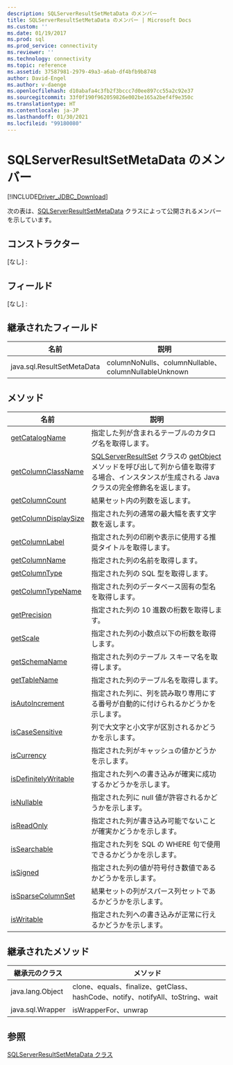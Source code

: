 ```yaml
---
description: SQLServerResultSetMetaData のメンバー
title: SQLServerResultSetMetaData のメンバー | Microsoft Docs
ms.custom: ''
ms.date: 01/19/2017
ms.prod: sql
ms.prod_service: connectivity
ms.reviewer: ''
ms.technology: connectivity
ms.topic: reference
ms.assetid: 37587981-2979-49a3-a6ab-df4bfb9b8748
author: David-Engel
ms.author: v-daenge
ms.openlocfilehash: d10abafa4c3fb2f3bccc7d0ee897cc55a2c92e37
ms.sourcegitcommit: 33f0f190f962059826e002be165a2bef4f9e350c
ms.translationtype: HT
ms.contentlocale: ja-JP
ms.lasthandoff: 01/30/2021
ms.locfileid: "99180080"
---
```

# <a name="sqlserverresultsetmetadata-members"></a>SQLServerResultSetMetaData のメンバー
[!INCLUDE[Driver_JDBC_Download](../../../includes/driver_jdbc_download.md)]

  次の表は、[SQLServerResultSetMetaData](../../../connect/jdbc/reference/sqlserverresultsetmetadata-class.md) クラスによって公開されるメンバーを示しています。  
  
## <a name="constructors"></a>コンストラクター  
 [なし] :  
  
## <a name="fields"></a>フィールド  
 [なし] :  
  
## <a name="inherited-fields"></a>継承されたフィールド  
  
|名前|説明|  
|----------|-----------------|  
|java.sql.ResultSetMetaData|columnNoNulls、columnNullable、columnNullableUnknown|  
  
## <a name="methods"></a>メソッド  
  
|名前|説明|  
|----------|-----------------|  
|[getCatalogName](../../../connect/jdbc/reference/getcatalogname-method-sqlserverresultsetmetadata.md)|指定した列が含まれるテーブルのカタログ名を取得します。|  
|[getColumnClassName](../../../connect/jdbc/reference/getcolumnclassname-method-sqlserverresultsetmetadata.md)|[SQLServerResultSet](../../../connect/jdbc/reference/sqlserverresultset-class.md) クラスの [getObject](../../../connect/jdbc/reference/getobject-method-sqlserverresultset.md) メソッドを呼び出して列から値を取得する場合、インスタンスが生成される Java クラスの完全修飾名を返します。|  
|[getColumnCount](../../../connect/jdbc/reference/getcolumncount-method-sqlserverresultsetmetadata.md)|結果セット内の列数を返します。|  
|[getColumnDisplaySize](../../../connect/jdbc/reference/getcolumndisplaysize-method-sqlserverresultsetmetadata.md)|指定された列の通常の最大幅を表す文字数を返します。|  
|[getColumnLabel](../../../connect/jdbc/reference/getcolumnlabel-method-sqlserverresultsetmetadata.md)|指定された列の印刷や表示に使用する推奨タイトルを取得します。|  
|[getColumnName](../../../connect/jdbc/reference/getcolumnname-method-sqlserverresultsetmetadata.md)|指定された列の名前を取得します。|  
|[getColumnType](../../../connect/jdbc/reference/getcolumntype-method-sqlserverresultsetmetadata.md)|指定された列の SQL 型を取得します。|  
|[getColumnTypeName](../../../connect/jdbc/reference/getcolumntypename-method-sqlserverresultsetmetadata.md)|指定された列のデータベース固有の型名を取得します。|  
|[getPrecision](../../../connect/jdbc/reference/getprecision-method-sqlserverresultsetmetadata.md)|指定された列の 10 進数の桁数を取得します。|  
|[getScale](../../../connect/jdbc/reference/getscale-method-sqlserverresultsetmetadata.md)|指定された列の小数点以下の桁数を取得します。|  
|[getSchemaName](../../../connect/jdbc/reference/getschemaname-method-sqlserverresultsetmetadata.md)|指定された列のテーブル スキーマ名を取得します。|  
|[getTableName](../../../connect/jdbc/reference/gettablename-method-sqlserverresultsetmetadata.md)|指定された列のテーブル名を取得します。|  
|[isAutoIncrement](../../../connect/jdbc/reference/isautoincrement-method-sqlserverresultsetmetadata.md)|指定された列に、列を読み取り専用にする番号が自動的に付けられるかどうかを示します。|  
|[isCaseSensitive](../../../connect/jdbc/reference/iscasesensitive-method-sqlserverresultsetmetadata.md)|列で大文字と小文字が区別されるかどうかを示します。|  
|[isCurrency](../../../connect/jdbc/reference/iscurrency-method-sqlserverresultsetmetadata.md)|指定された列がキャッシュの値かどうかを示します。|  
|[isDefinitelyWritable](../../../connect/jdbc/reference/isdefinitelywritable-method-sqlserverresultsetmetadata.md)|指定された列への書き込みが確実に成功するかどうかを示します。|  
|[isNullable](../../../connect/jdbc/reference/isnullable-method-sqlserverresultsetmetadata.md)|指定された列に null 値が許容されるかどうかを示します。|  
|[isReadOnly](../../../connect/jdbc/reference/isreadonly-method-sqlserverresultsetmetadata.md)|指定された列が書き込み可能でないことが確実かどうかを示します。|  
|[isSearchable](../../../connect/jdbc/reference/issearchable-method-sqlserverresultsetmetadata.md)|指定された列を SQL の WHERE 句で使用できるかどうかを示します。|  
|[isSigned](../../../connect/jdbc/reference/issigned-method-sqlserverresultsetmetadata.md)|指定された列の値が符号付き数値であるかどうかを示します。|  
|[isSparseColumnSet](../../../connect/jdbc/reference/issparsecolumnset-method-sqlserverresultsetmetadata.md)|結果セットの列がスパース列セットであるかどうかを示します。|  
|[isWritable](../../../connect/jdbc/reference/iswritable-method-sqlserverresultsetmetadata.md)|指定された列への書き込みが正常に行えるかどうかを示します。|  
  
## <a name="inherited-methods"></a>継承されたメソッド  
  
|継承元のクラス|メソッド|  
|---------------------------|-------------|  
|java.lang.Object|clone、equals、finalize、getClass、hashCode、notify、notifyAll、toString、wait|  
|java.sql.Wrapper|isWrapperFor、unwrap|  
  
## <a name="see-also"></a>参照  
 [SQLServerResultSetMetaData クラス](../../../connect/jdbc/reference/sqlserverresultsetmetadata-class.md)  
  
  
